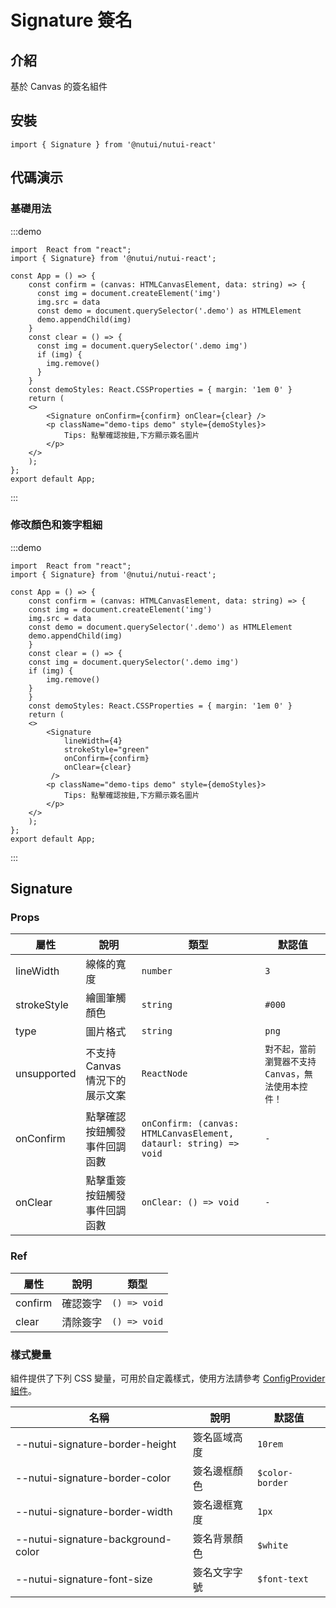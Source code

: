 # Signature 簽名

## 介紹

基於 Canvas 的簽名組件

## 安裝

```tsx
import { Signature } from '@nutui/nutui-react'
```

## 代碼演示

### 基礎用法

:::demo

```tsx
import  React from "react";
import { Signature} from '@nutui/nutui-react';

const App = () => {
    const confirm = (canvas: HTMLCanvasElement, data: string) => {
      const img = document.createElement('img')
      img.src = data
      const demo = document.querySelector('.demo') as HTMLElement
      demo.appendChild(img)
    }
    const clear = () => {
      const img = document.querySelector('.demo img')
      if (img) {
        img.remove()
      }
    }
    const demoStyles: React.CSSProperties = { margin: '1em 0' }
    return (
    <>
        <Signature onConfirm={confirm} onClear={clear} />
        <p className="demo-tips demo" style={demoStyles}>
            Tips: 點擊確認按鈕,下方顯示簽名圖片
        </p>
    </>
    );
};
export default App;
```

:::

### 修改顏色和簽字粗細

:::demo

```tsx
import  React from "react";
import { Signature} from '@nutui/nutui-react';

const App = () => {
    const confirm = (canvas: HTMLCanvasElement, data: string) => {
    const img = document.createElement('img')
    img.src = data
    const demo = document.querySelector('.demo') as HTMLElement
    demo.appendChild(img)
    }
    const clear = () => {
    const img = document.querySelector('.demo img')
    if (img) {
        img.remove()
    }
    }
    const demoStyles: React.CSSProperties = { margin: '1em 0' }
    return (
    <>
        <Signature
            lineWidth={4}
            strokeStyle="green"
            onConfirm={confirm}
            onClear={clear}
         />
        <p className="demo-tips demo" style={demoStyles}>
            Tips: 點擊確認按鈕,下方顯示簽名圖片
        </p>
    </>
    );
};
export default App;
```

:::

## Signature

### Props

| 屬性 | 說明 | 類型 | 默認值 |
| --- | --- | --- | --- |
| lineWidth | 線條的寬度 | `number` | `3` |
| strokeStyle | 繪圖筆觸顏色 | `string` | `#000` |
| type | 圖片格式 | `string` | `png` |
| unsupported | 不支持 Canvas 情況下的展示文案 | `ReactNode` | `對不起，當前瀏覽器不支持 Canvas，無法使用本控件！` |
| onConfirm | 點擊確認按鈕觸發事件回調函數 | `onConfirm: (canvas: HTMLCanvasElement, dataurl: string) => void` | `-` |
| onClear | 點擊重簽按鈕觸發事件回調函數 | `onClear: () => void` | `-` |

### Ref

| 屬性 | 說明 | 類型 |
| --- | --- | --- |
| confirm | 確認簽字 | `() => void` |
| clear | 清除簽字 | `() => void` |

### 樣式變量

組件提供了下列 CSS 變量，可用於自定義樣式，使用方法請參考 [ConfigProvider 組件](#/zh-CN/component/configprovider)。

| 名稱 | 說明 | 默認值 |
| --- | --- | --- |
| \--nutui-signature-border-height | 簽名區域高度 | `10rem` |
| \--nutui-signature-border-color | 簽名邊框顏色 | `$color-border` |
| \--nutui-signature-border-width | 簽名邊框寬度 | `1px` |
| \--nutui-signature-background-color | 簽名背景顏色 | `$white` |
| \--nutui-signature-font-size | 簽名文字字號 | `$font-text` |